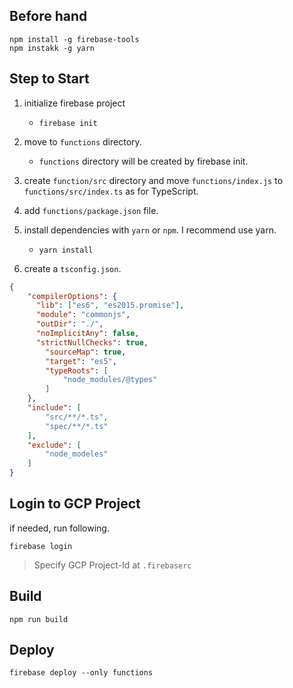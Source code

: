 Before hand
----

```
npm install -g firebase-tools
npm instakk -g yarn
```

Step to Start
----

1. initialize firebase project
    - `firebase init`

1. move to `functions` directory.
    - `functions` directory will be created by firebase init.

1. create `function/src` directory and move `functions/index.js` to `functions/src/index.ts` as for TypeScript.

1. add `functions/package.json` file.
1. install dependencies with `yarn` or `npm`. I recommend use yarn.
    - `yarn install`

1. create a `tsconfig.json`.

```tsconfig.json
{
	"compilerOptions": {
	  "lib": ["es6", "es2015.promise"],
	  "module": "commonjs",
	  "outDir": "./",
	  "noImplicitAny": false,
	  "strictNullChecks": true,
		"sourceMap": true,
		"target": "es5",
		"typeRoots": [
			"node_modules/@types"
		]
	},
	"include": [
		"src/**/*.ts",
		"spec/**/*.ts"
	],
	"exclude": [
		"node_modeles"
	]
}
```

Login to GCP Project
----

if needed, run following.
```
firebase login
```

> Specify GCP Project-Id at `.firebaserc`

Build
----

```
npm run build
```

Deploy
----

```
firebase deploy --only functions
```

